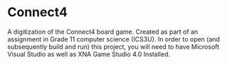 # Connect4
A digitization of the Connect4 board game. Created as part of an assignment in Grade 11 computer science (ICS3U). In order to open (and subsequently build and run) this project, you will need to have Microsoft Visual Studio as well as XNA Game Studio 4.0 Installed.
